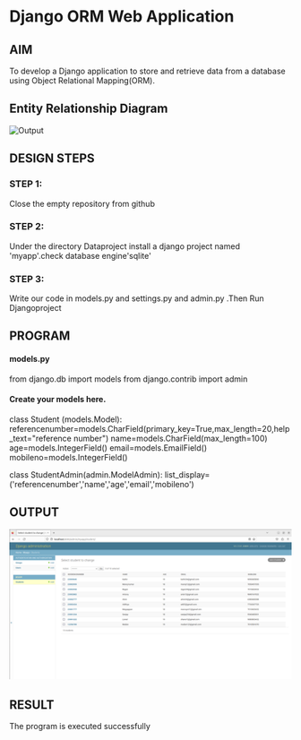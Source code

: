 # Django ORM Web Application

## AIM
To develop a Django application to store and retrieve data from a database using Object Relational Mapping(ORM).

## Entity Relationship Diagram

![Output](../myproj/static/html/student.jpeg)

## DESIGN STEPS

### STEP 1:
Close the empty repository from github

### STEP 2:
Under the directory Dataproject install a django project named 'myapp'.check database engine'sqlite'

### STEP 3:

Write our code in models.py and settings.py and admin.py .Then Run Djangoproject

## PROGRAM

#### models.py
   from django.db import models
   from django.contrib import admin
#### Create your models here.
class Student (models.Model):
    referencenumber=models.CharField(primary_key=True,max_length=20,help_text="reference number")
    name=models.CharField(max_length=100)
    age=models.IntegerField()
    email=models.EmailField()
    mobileno=models.IntegerField()

class StudentAdmin(admin.ModelAdmin):
    list_display=('referencenumber','name','age','email','mobileno')


## OUTPUT

![Output](studentdjango.png)


## RESULT
The program is executed successfully
